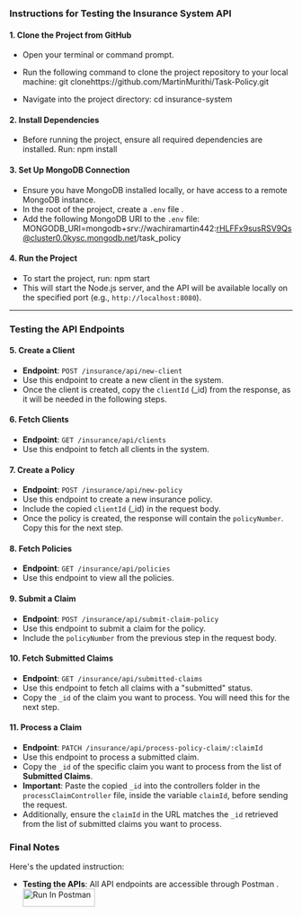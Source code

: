 ### Instructions for Testing the Insurance System API

#### 1. **Clone the Project from GitHub**
   - Open your terminal or command prompt.
   - Run the following command to clone the project repository to your local machine:
            git clonehttps://github.com/MartinMurithi/Task-Policy.git
     
   - Navigate into the project directory:
        cd insurance-system

#### 2. **Install Dependencies**
   - Before running the project, ensure all required dependencies are installed. Run:
         npm install

#### 3. **Set Up MongoDB Connection**
   - Ensure you have MongoDB installed locally, or have access to a remote MongoDB instance.
   - In the root of the project, create a `.env` file .
   - Add the following MongoDB URI to the `.env` file:
         MONGODB_URI=mongodb+srv://wachiramartin442:rHLFFx9susRSV9Qs@cluster0.0kysc.mongodb.net/task_policy

#### 4. **Run the Project**
   - To start the project, run:
     npm start
   - This will start the Node.js server, and the API will be available locally on the specified port (e.g., `http://localhost:8080`).

---

### **Testing the API Endpoints**

#### 5. **Create a Client**
   - **Endpoint**: `POST /insurance/api/new-client`
   - Use this endpoint to create a new client in the system.
   - Once the client is created, copy the `clientId` (_id) from the response, as it will be needed in the following steps.

#### 6. **Fetch Clients**
   - **Endpoint**: `GET /insurance/api/clients`
   - Use this endpoint to fetch all clients in the system.

#### 7. **Create a Policy**
   - **Endpoint**: `POST /insurance/api/new-policy`
   - Use this endpoint to create a new insurance policy.
   - Include the copied `clientId` (_id) in the request body.
   - Once the policy is created, the response will contain the `policyNumber`. Copy this for the next step.

#### 8. **Fetch Policies**
   - **Endpoint**: `GET /insurance/api/policies`
   - Use this endpoint to view all the policies.

#### 9. **Submit a Claim**
   - **Endpoint**: `POST /insurance/api/submit-claim-policy`
   - Use this endpoint to submit a claim for the policy.
   - Include the `policyNumber` from the previous step in the request body.

#### 10. **Fetch Submitted Claims**
   - **Endpoint**: `GET /insurance/api/submitted-claims`
   - Use this endpoint to fetch all claims with a "submitted" status.
   - Copy the `_id` of the claim you want to process. You will need this for the next step.

#### 11. **Process a Claim**
   - **Endpoint**: `PATCH /insurance/api/process-policy-claim/:claimId`
   - Use this endpoint to process a submitted claim.
   - Copy the `_id` of the specific claim you want to process from the list of **Submitted Claims**.
   - **Important**: Paste the copied `_id` into the controllers folder in the `processClaimController` file, inside the variable `claimId`, before sending the request.
   - Additionally, ensure the `claimId` in the URL matches the `_id` retrieved from the list of submitted claims you want to process.

### **Final Notes**
Here's the updated instruction:

- **Testing the APIs**: All API endpoints are accessible through Postman .[<img src="https://run.pstmn.io/button.svg" alt="Run In Postman" style="width: 128px; height: 32px;">](https://app.getpostman.com/run-collection/24639175-10d4af9e-3015-4ac0-b80b-5fa87eef4a1a?action=collection%2Ffork&source=rip_markdown&collection-url=entityId%3D24639175-10d4af9e-3015-4ac0-b80b-5fa87eef4a1a%26entityType%3Dcollection%26workspaceId%3D264c52e3-c381-4a65-8315-2e90789b69a5)

